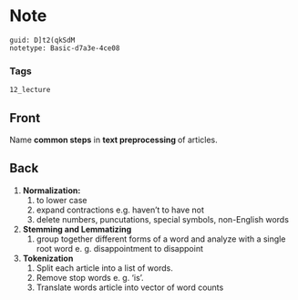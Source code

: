 # Note
```
guid: D]t2(qkSdM
notetype: Basic-d7a3e-4ce08
```

### Tags
```
12_lecture
```

## Front
Name <b>common steps</b> in <b>text preprocessing </b>of articles.

## Back
<div>
<div><ol>
<li><strong>Normalization:</strong>
<ol>
<li>to lower case</li>
<li>expand contractions e.g. haven’t to have not</li>
<li>delete numbers, puncutations, special symbols, non-English words</li>
</ol>
</li>
<li><strong>Stemming and Lemmatizing</strong>
<ol>
<li>group together different forms of a word and analyze with a single root word e. g. disappointment to disappoint</li>
</ol>
</li>
<li><strong>Tokenization</strong>
<ol>
<li>Split each article into a list of words.</li>
<li>Remove stop words e. g. ‘is’.</li>
<li>Translate words article into vector of word counts</li>
</ol>
</li>
</ol>
</div></div>
